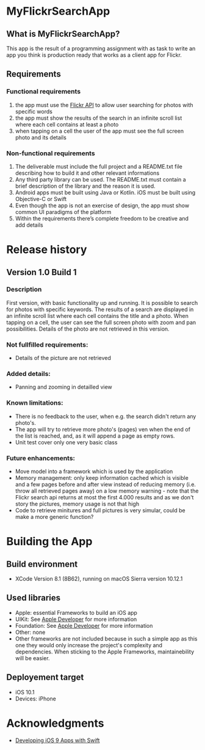 # MyFlickrSearchApp

## What is MyFlickrSearchApp?
This app is the result of a programming assignment with as task to write an app you think is production ready that works as a client app for Flickr.

## Requirements

### Functional requirements
1. the app must use the [Flickr API](https://www.flickr.com/services/api/) to allow user searching for photos with specific words
2. the app must show the results of the search in an infinite scroll list where each cell contains at least a photo
3. when tapping on a cell the user of the app must see the full screen photo and its details

### Non-functional requirements
1. The deliverable must include the full project and a README.txt file describing how to build it and other relevant informations
2. Any third party library can be used. The README.txt must contain a brief description of the library and the reason it is used.
3. Android apps must be built using Java or Kotlin. iOS must be built using Objective-C or Swift
4. Even though the app is not an exercise of design, the app must show common UI paradigms of the platform
5. Within the requirements there’s complete freedom to be creative and add details

# Release history

## Version 1.0 Build 1

### Description
First version, with basic functionality up and running. It is possible to search for photos with specific keywords. The results of a search are displayed in an infinite scroll list where each cell contains the title and a photo. When tapping on a cell, the user can see the full screen photo with zoom and pan possibilities. Details of the photo are not retrieved in this version.

### Not fullfilled requirements:
* Details of the picture are not retrieved

### Added details:
* Panning and zooming in detailled view

### Known limitations:
* There is no feedback to the user, when e.g. the search didn't return any photo's.
* The app will try to retrieve more photo's (pages) ven when the end of the list is reached, and, as it will append a page as empty rows.
* Unit test cover only one very basic class

### Future enhancements: 
* Move model into a framework which is used by the application
* Memory management: only keep information cached which is visible and a few pages before and after view instead of reducing memory (i.e. throw all retrieved pages away) on a low memory warning - note that the Flickr search api returns at most the first 4.000 results and as we don't story the pictures, memory usage is not that high
* Code to retrieve minitures and full pictures is very simular, could be make a more generic function?

# Building the App

## Build environment
* XCode Version 8.1 (8B62), running on macOS Sierra version 10.12.1

## Used libraries
* Apple: essential Frameworks to build an iOS app
 * UIKit: See [Apple Developer](https://developer.apple.com/reference/uikit) for more information
 * Foundation: See [Apple Developer](https://developer.apple.com/reference/foundation) for more information
* Other: none
 * Other frameworks are not included because in such a simple app as this one they would only increase the project's complexity and dependencies. When sticking to the Apple Frameworks, maintainebility will be easier.
 
## Deployement target
* iOS 10.1
* Devices: iPhone

# Acknowledgments
* [Developing iOS 9 Apps with Swift](https://itunes.apple.com/us/course/developing-ios-9-apps-swift/id1104579961)
